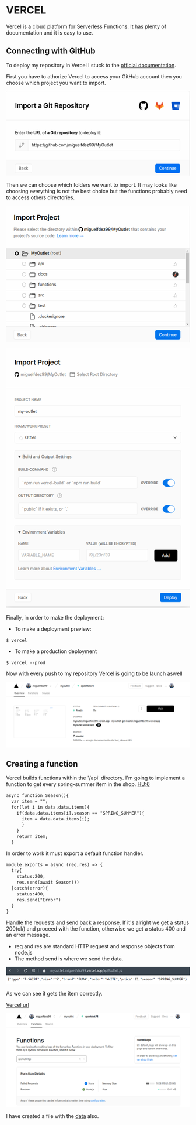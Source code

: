 # VERCEL

Vercel is a cloud platform for Serverless Functions. It has plenty of documentation and it is easy to use.

## Connecting with GitHub

To deploy my repository in Vercel I stuck to the [official documentation](https://vercel.com/docs/platform/deployments).

First you have to athorize Vercel to access your GitHub account then you choose which project you want to import.

![](img/vercel.png)

Then we can choose which folders we want to import. It may looks like choosing everything is not the best choice but the functions probably need to access others directories.

![](img/v1.png)

![](img/v2.png)

Finally, in order to make the deployment:

- To make a deployment preview:
~~~
$ vercel
~~~

- To make a production deployment
~~~
$ vercel --prod
~~~

Now with every push to my repository Vercel is going to be launch aswell

![](img/v4.png)

## Creating a function

Vercel builds functions within the '/api' directory.
I'm going to implement a function to get every spring-summer item in the shop. [HU:6](https://github.com/miguelfdez99/MyOutlet/issues/38)

```
async function Season(){
  var item = "";
  for(let i in data.data.items){
    if(data.data.items[i].season == "SPRING_SUMMER"){
      item = data.data.items[i];
      }
    }
    return item;
  }

```
In order to work it must export a default function handler.

```
module.exports = async (req,res) => {
  try{
    status:200,
    res.send(await Season())
  }catch(error){
    status:400,
    res.send("Error")
  }
}
```
Handle the requests and send back a response.
If it's alright we get a status 200(ok) and proceed with the function, otherwise we get a status 400 and an error message.
- req and res are standard HTTP request and response objects from node.js
- The method send is where we send the data.

![](img/vercel2.png)

As we can see it gets the item correctly.

[Vercel url](https://myoutlet.miguelfdez99.vercel.app/api/outlet.js)

![](img/v3.png)

I have created a file with the [data](https://github.com/miguelfdez99/MyOutlet/blob/master/api/data.js) also.
